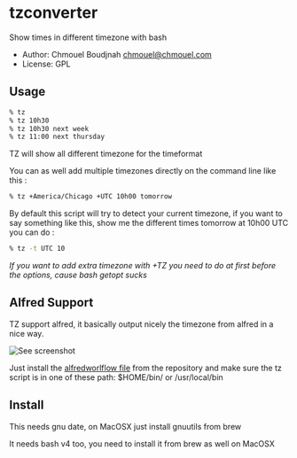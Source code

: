 # tzconverter
Show times in different timezone with bash

* Author: Chmouel Boudjnah <chmouel@chmouel.com>
* License: GPL

## Usage
```bash
% tz
% tz 10h30
% tz 10h30 next week
% tz 11:00 next thursday
```

TZ  will show all different timezone for the timeformat

You can as well add multiple timezones directly on the command line like this :
```bash
% tz +America/Chicago +UTC 10h00 tomorrow
```

By default this script will try to detect your current timezone, if you want
to say something like this, show me the different times tomorrow at 10h00 UTC
you can do :

```bash
% tz -t UTC 10
````

*If you want to add extra timezone with +TZ you need to do at first before the
options, cause bash getopt sucks*

## Alfred Support

TZ support alfred, it basically output nicely the timezone from alfred in a nice way.

![See screenshot](./alfredworkflow/screenshot.png)

Just install the [alfredworlflow file](./alfredworkflow/TZ.alfredworkflow) from the repository 
and make sure the tz script is in one of these path: $HOME/bin/ or /usr/local/bin

## Install

This needs gnu date, on MacOSX just install gnuutils from brew

It needs bash v4 too, you need to install it from brew as well on MacOSX
